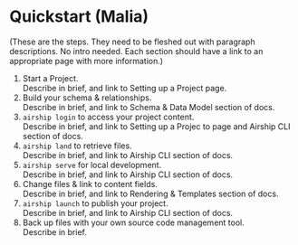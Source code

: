 # Quickstart (Malia)
(These are the steps. They need to be fleshed out with paragraph descriptions. No intro needed. Each section should have a link to an appropriate page with more information.)

1. Start a Project.  
Describe in brief, and link to Setting up a Project page.  
2. Build your schema & relationships.  
Describe in brief, and link to Schema & Data Model section of docs.  
3. `airship login` to access your project content.  
Describe in brief, and link to Setting up a Projec to page and Airship CLI section of docs.  
4. `airship land` to retrieve files.  
Describe in brief, and link to Airship CLI section of docs.  
5. `airship serve` for local development.  
Describe in brief, and link to Airship CLI section of docs.  
6. Change files & link to content fields.  
Describe in brief, and link to Rendering & Templates section of docs.  
7. `airship launch` to publish your project.  
Describe in brief, and link to Airship CLI section of docs.  
8. Back up files with your own source code management tool.  
Describe in brief.  
